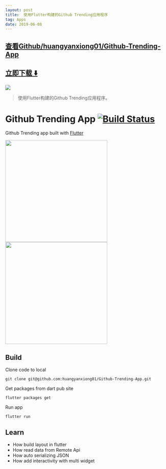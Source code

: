 ```yaml
---
layout: post
title:  使用Flutter构建的Github Trending应用程序
tag: Apps
date: 2019-06-08
---
```


 

## [查看Github/huangyanxiong01/Github-Trending-App](http://github.com/huangyanxiong01/Github-Trending-App)
## [立即下载 ️⬇️ ](https://codeload.github.com/huangyanxiong01/Github-Trending-App/zip/master) 


 
![](https://flutterawesome.com/content/images/2019/04/Github-Trending-App.jpg)
 
>
> 使用Flutter构建的Github Trending应用程序。
>

 
# Github Trending App [![Build Status](https://travis-ci.org/huangyanxiong01/Github-Trending-App.svg?branch=master)](https://travis-ci.org/huangyanxiong01/Github-Trending-App)

Github Trending app built with [Flutter](https://github.com/flutter)


<img align="left" src="./images/Screenshot_1555422547.png" width="320"/>  
<img  src="./images/Screenshot_1555422560.png" width="320"/>




## Build

Clone code to local

```
git clone git@github.com:huangyanxiong01/Github-Trending-App.git
```

Get packages from dart pub site

```
flutter packages get
```

Run app

```
flutter run
```

## Learn

- How build layout in flutter
- How read data from Remote Api
- How auto serializing JSON
- How add interactivity with multi widget
